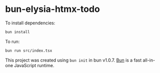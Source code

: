 # bun-elysia-htmx-todo

To install dependencies:

```bash
bun install
```

To run:

```bash
bun run src/index.tsx
```

This project was created using `bun init` in bun v1.0.7. [Bun](https://bun.sh) is a fast all-in-one JavaScript runtime.
